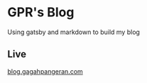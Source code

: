 # GPR's Blog

Using gatsby and markdown to build my blog

## Live

[blog.gagahpangeran.com](https://blog.gagahpangeran.com)
